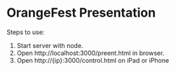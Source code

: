 OrangeFest Presentation
====================

Steps to use:
 1.  Start server with node.
 2.	Open http://localhost:3000/preent.html in browser.
 3.	Open http://{ip}:3000/control.html on iPad or iPhone